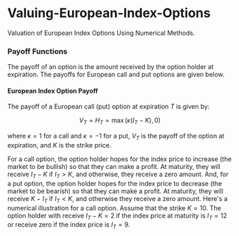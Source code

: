 # Valuing-European-Index-Options
Valuation of European Index Options Using Numerical Methods.

### Payoff Functions
The payoff of an option is the amount received by the option holder at expiration. The payoffs for European call and put options are given below.

#### European Index Option Payoff
The payoff of a European call (put) option at expiration $T$ is given by:

$$
V_T =H_T= \max(\kappa (I_T - K), 0)
$$

where $\kappa=1$ for a call and $\kappa=-1$ for a put,  $V_T$ is the payoff of the option at expiration, and $K$ is the strike price.

For a call option, the option holder hopes for the index price to increase (the market to be bullish) so that they can make a profit. At maturity, they will receive $I_T-K$ if $I_T>K$, and otherwise, they receive a zero amount. And, for a put option, the option holder hopes for the index price to decrease (the market to be bearish) so that they can make a profit. At maturity, they will receive $K-I_T$ if $I_T<K$, and otherwise they receive a zero amount.
Here's a numerical illustration for a call option. Assume that the strike $K=10$. The option holder with receive $I_T-K=2$ if the index price at maturity is $I_T=12$ or receive zero if the index price is $I_T=9$.
